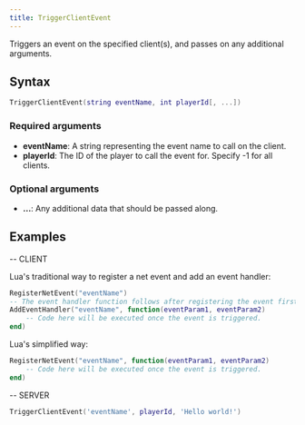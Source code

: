 ```yaml
---
title: TriggerClientEvent
---
```


Triggers an event on the specified client(s), and passes on any additional arguments.

Syntax
------

```lua
TriggerClientEvent(string eventName, int playerId[, ...])
```

### Required arguments
- **eventName**: A string representing the event name to call on the client.
- **playerId**: The ID of the player to call the event for. Specify -1 for all clients.

### Optional arguments
- **...**: Any additional data that should be passed along.

Examples
--------

-- CLIENT

Lua's traditional way to register a net event and add an event handler:
```lua
RegisterNetEvent("eventName")
-- The event handler function follows after registering the event first.
AddEventHandler("eventName", function(eventParam1, eventParam2)
    -- Code here will be executed once the event is triggered.
end)
```

Lua's simplified way:
```lua
RegisterNetEvent("eventName", function(eventParam1, eventParam2)
    -- Code here will be executed once the event is triggered.
end)
```

-- SERVER
```lua
TriggerClientEvent('eventName', playerId, 'Hello world!')
```

[AddEventHandler]: /docs/scripting-reference/runtimes/lua/functions/AddEventHandler/
[RegisterNetEvent]: /docs/scripting-reference/runtimes/lua/functions/RegisterNetEvent/
